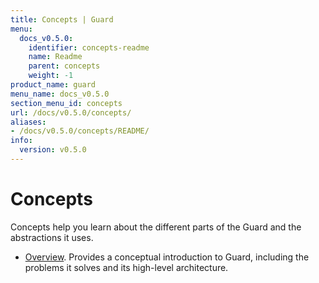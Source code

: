 ```yaml
---
title: Concepts | Guard
menu:
  docs_v0.5.0:
    identifier: concepts-readme
    name: Readme
    parent: concepts
    weight: -1
product_name: guard
menu_name: docs_v0.5.0
section_menu_id: concepts
url: /docs/v0.5.0/concepts/
aliases:
- /docs/v0.5.0/concepts/README/
info:
  version: v0.5.0
---
```


# Concepts

Concepts help you learn about the different parts of the Guard and the abstractions it uses.

- [Overview](/docs/v0.5.0/concepts/overview). Provides a conceptual introduction to Guard, including the problems it solves and its high-level architecture.
